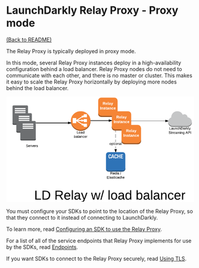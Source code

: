 # LaunchDarkly Relay Proxy - Proxy mode

[(Back to README)](../README.md)

The Relay Proxy is typically deployed in proxy mode.

In this mode, several Relay Proxy instances deploy in a high-availability configuration behind a load balancer. Relay Proxy nodes do not need to communicate with each other, and there is no master or cluster. This makes it easy to scale the Relay Proxy horizontally by deploying more nodes behind the load balancer.

![Relay Proxy with load balancer](relay-lb.png)

You must configure your SDKs to point to the location of the Relay Proxy, so that they connect to it instead of connecting to LaunchDarkly.

To learn more, read [Configuring an SDK to use the Relay Proxy](https://docs.launchdarkly.com/home/advanced/relay-proxy/using#configuring-an-sdk-to-use-the-relay-proxy).

For a list of all of the service endpoints that Relay Proxy implements for use by the SDKs, read [Endpoints](./endpoints.md).

If you want SDKs to connect to the Relay Proxy securely, read [Using TLS](./tls.md).
